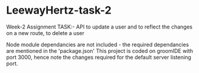 # LeewayHertz-task-2
Week-2 Assignment
TASK:- API to update a user and to reflect the changes on a new route, to delete a user

Node module dependancies are not included - the required dependancies are mentioned in the 'package.json' This project is coded on groomIDE with port 3000, hence note the changes required for the default server listening port.
